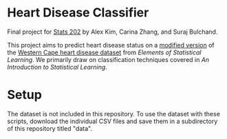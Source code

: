 # Heart Disease Classifier

Final project for [Stats 202](http://stanford.edu/class/archive/stats/stats202/stats202.1192/) by Alex Kim, Carina Zhang, and Suraj Bulchand.

This project aims to predict heart disease status on a [modified version](https://www.kaggle.com/c/stats202stanford2018) of the [Western Cape heart disease dataset](https://web.stanford.edu/~hastie/ElemStatLearn/datasets/SAheart.info.txt) from *Elements of Statistical Learning*. We primarily draw on classification techniques covered in *An Introduction to Statistical Learning*.

# Setup

The dataset is not included in this repository. To use the dataset with these scripts, download the individual CSV files and save them in a subdirectory of this repository titled "data".
